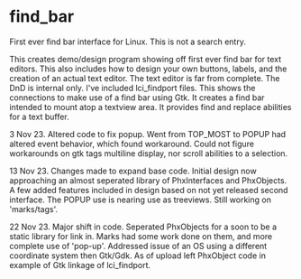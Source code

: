 # find_bar
First ever find bar interface for Linux. This is not a search entry.


  This creates demo/design program showing off first ever find bar for
text editors. This also includes how to design your own buttons, labels,
and the creation of an actual text editor. The text editor is far from
complete. The DnD is internal only.
  I've included lci_findport files. This shows the connections to make
use of a find bar using Gtk. It creates a find bar intended to
mount atop a textview area. It provides find and replace abilities for
a text buffer.

  3 Nov 23. Altered code to fix popup. Went from TOP_MOST to POPUP had
altered event behavior, which found workaround. Could not figure workarounds
on gtk tags multiline display, nor scroll abilities to a selection.

  13 Nov 23. Changes made to expand base code. Initial design now approaching
an almost seperated library of PhxInterfaces and PhxObjects. A few added
features included in design based on not yet released second interface. The
POPUP use is nearing use as treeviews. Still working on 'marks/tags'.

  22 Nov 23. Major shift in code. Seperated PhxObjects for a soon to be a static
library for link in. Marks had some work done on them, and more complete use of
'pop-up'. Addressed issue of an OS using a different coordinate system then Gtk/Gdk.
As of upload left PhxObject code in example of Gtk linkage of lci_findport.
